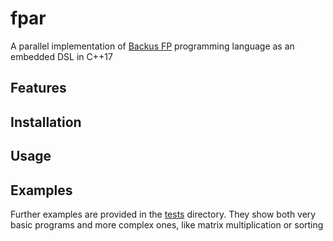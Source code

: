 # fpar
A parallel implementation of [Backus FP](backus_turingaward_lecture.pdf) programming language as an embedded DSL in C++17

## Features

## Installation


## Usage

## Examples
Further examples are provided in the [tests](src/test) directory. They show both very basic programs and more complex ones, like matrix multiplication or sorting
